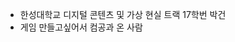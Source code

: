 - 한성대학교 디지털 콘텐츠 및 가상 현실 트랙 17학번 박건
- 게임 만들고싶어서 컴공과 온 사람

<!---
SweetFlush/SweetFlush is a ✨ special ✨ repository because its `README.md` (this file) appears on your GitHub profile.
You can click the Preview link to take a look at your changes.
--->
